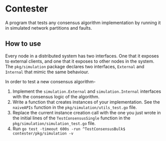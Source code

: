# Contester

A program that tests any consensus algorithm implementation by running it in simulated network partitions and faults.

## How to use
Every node in a distributed system has two interfaces. One that it exposes to external clients, and one that it exposes to other nodes in the system.
The `pkg/simulation` package declares two interfaces, `External` and `Internal` that mimic the same behaviour.

In order to test a new consensus algorithm-  
1. Implement the `simulation.External` and `simulation.Internal` interfaces with the consensus logic of the algorithm.
1. Write a function that creates instances of your implementation. See the `naiveAPIs` function in the `pkg/simulation/utils_test.go` file.
1. Replace the current instance creation call with the one you just wrote in the initial lines of the `TestConsensusSingle` function in the `pkg/simulation/simulation_test.go` file.
1. Run `go test -timeout 600s -run ^TestConsensusBulk$ contester/pkg/simulation -v`